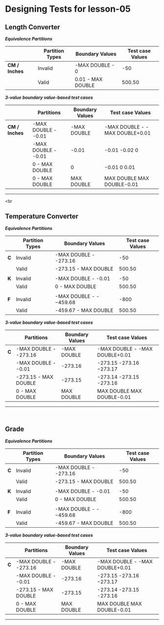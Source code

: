 # Designing Tests for lesson-05

## Length Converter

**_Equivalence Partitions_**

|                 | Partition Types | Boundary Values   | Test case Values |
|-----------------|-----------------|-------------------|------------------|
| **CM / Inches** | Invalid         | -MAX DOUBLE - 0   | -50              |
|                 | Valid           | 0.01 - MAX DOUBLE | 500.50           |

**_3-value boundary value-based test cases_**

|                 | Partitions          | Boundary Values | Test case Values               |
|-----------------|---------------------|-----------------|--------------------------------|
| **CM / Inches** | -MAX DOUBLE - -0.01 | -MAX DOUBLE     | -MAX DOUBLE - -MAX DOUBLE+0.01 |
|                 | -MAX DOUBLE - -0.01 | -0.01           | -0.01 -0.02 0                  |
|                 | 0 - MAX DOUBLE      | 0               | -0.01 0 0.01                   |
|                 | 0 - MAX DOUBLE      | MAX DOUBLE      | MAX DOUBLE MAX DOUBLE-0.01     |

---

<br

## Temperature Converter

**_Equivalence Partitions_**

|       | Partition Types | Boundary Values        | Test case Values |
|-------|-----------------|------------------------|------------------|
| **C** | Invalid         | -MAX DOUBLE - -273.16  | -50              |
|       | Valid           | -273.15 - MAX DOUBLE   | 500.50           |
|       |                 |                        |                  |
| **K** | Invalid         | -MAX DOUBLE - -0.01    | -50              |
|       | Valid           | 0 - MAX DOUBLE         | 500.50           |
|       |                 |                        |                  |
| **F** | Invalid         | -MAX DOUBLE - -−459.68 | -800             |
|       | Valid           | -459.67 - MAX DOUBLE   | 500.50           |

**_3-value boundary value-based test cases_**

|       | Partitions            | Boundary Values | Test case Values               |
|-------|-----------------------|-----------------|--------------------------------|
| **C** | -MAX DOUBLE - -273.16 | -MAX DOUBLE     | -MAX DOUBLE - -MAX DOUBLE+0.01 |
|       | -MAX DOUBLE - -0.01   | -273.16         | -273.15 -273.16 −273.17        |
|       | -273.15 - MAX DOUBLE  | -273.15         | -273.14 -273.15 -273.16        |
|       | 0 - MAX DOUBLE        | MAX DOUBLE      | MAX DOUBLE MAX DOUBLE-0.01     |

---

<br>

## Grade

**_Equivalence Partitions_**

|       | Partition Types | Boundary Values        | Test case Values |
|-------|-----------------|------------------------|------------------|
| **C** | Invalid         | -MAX DOUBLE - -273.16  | -50              |
|       | Valid           | -273.15 - MAX DOUBLE   | 500.50           |
|       |                 |                        |                  |
| **K** | Invalid         | -MAX DOUBLE - -0.01    | -50              |
|       | Valid           | 0 - MAX DOUBLE         | 500.50           |
|       |                 |                        |                  |
| **F** | Invalid         | -MAX DOUBLE - -−459.68 | -800             |
|       | Valid           | -459.67 - MAX DOUBLE   | 500.50           |

**_3-value boundary value-based test cases_**

|       | Partitions            | Boundary Values | Test case Values               |
|-------|-----------------------|-----------------|--------------------------------|
| **C** | -MAX DOUBLE - -273.16 | -MAX DOUBLE     | -MAX DOUBLE - -MAX DOUBLE+0.01 |
|       | -MAX DOUBLE - -0.01   | -273.16         | -273.15 -273.16 −273.17        |
|       | -273.15 - MAX DOUBLE  | -273.15         | -273.14 -273.15 -273.16        |
|       | 0 - MAX DOUBLE        | MAX DOUBLE      | MAX DOUBLE MAX DOUBLE-0.01     |

---

<br>


